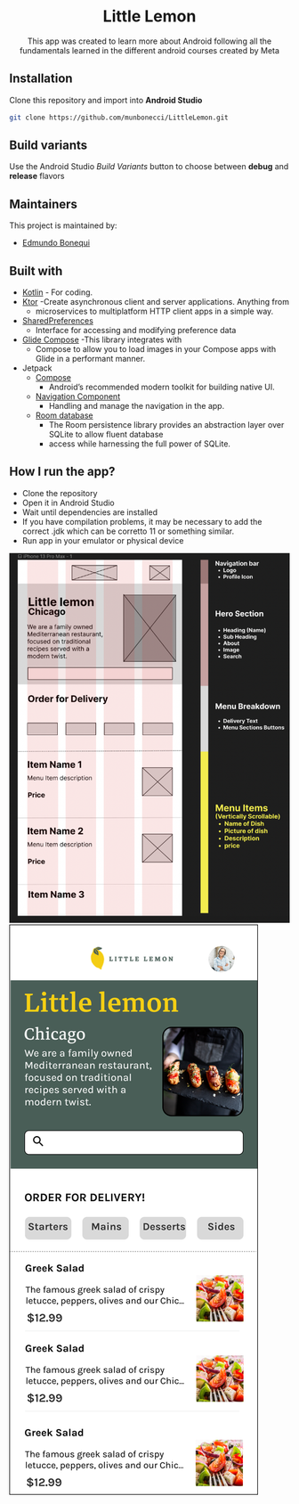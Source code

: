 <h1 align="center">Little Lemon</h1> 

<p align="center">
This app was created to learn more about Android following all the fundamentals learned in the different android courses created by Meta
</p>

## Installation

Clone this repository and import into **Android Studio**

```bash
git clone https://github.com/munbonecci/LittleLemon.git
```

## Build variants

Use the Android Studio *Build Variants* button to choose between **debug** and **release** flavors

## Maintainers

This project is maintained by:

* [Edmundo Bonequi](http://github.com/munbonecci)

## Built with

- [Kotlin](https://kotlinlang.org/) - For coding.
- [Ktor](https://ktor.io) -Create asynchronous client and server applications. Anything from 
    - microservices to multiplatform HTTP client apps in a simple way.
- [SharedPreferences](https://developer.android.com/reference/android/content/SharedPreferences) 
    - Interface for accessing and modifying preference data
- [Glide Compose](https://bumptech.github.io/glide/int/compose.html) -This library integrates with 
    - Compose to allow you to load images in your Compose apps with Glide in a performant manner.
- Jetpack
    - [Compose](https://developer.android.com/jetpack/compose?gclid=CjwKCAiAzKqdBhAnEiwAePEjkkbfP8b_r6c57F3jtdwOjxWpBbNOXVmpSnAUu4HKCid7KtSvfiiYeRoC1wYQAvD_BwE&gclsrc=aw.ds)
        - Android’s recommended modern toolkit for building native UI.
    - [Navigation Component](https://developer.android.com/guide/navigation/navigation-getting-started)
        - Handling and manage the navigation in the app.
    - [Room database](https://developer.android.com/training/data-storage/room)
        - The Room persistence library provides an abstraction layer over SQLite to allow fluent database 
        - access while harnessing the full power of SQLite.

## How I run the app?

- Clone the repository
- Open it in Android Studio
- Wait until dependencies are installed
- If you have compilation problems, it may be necessary to add the correct .jdk which can be corretto 11 or something similar.
- Run app in your emulator or physical device

![App Screens](app/wireframe.png)
![App Screens](app/wireframe1.png)

